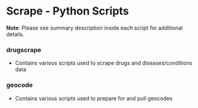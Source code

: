 # Scrape - Python Scripts

**Note**: Please see summary description inside each script for additional details.

### drugscrape
  * Contains various scripts used to scrape drugs and diseases/conditions data

### geocode
  * Contains various scripts used to prepare for and pull geocodes
